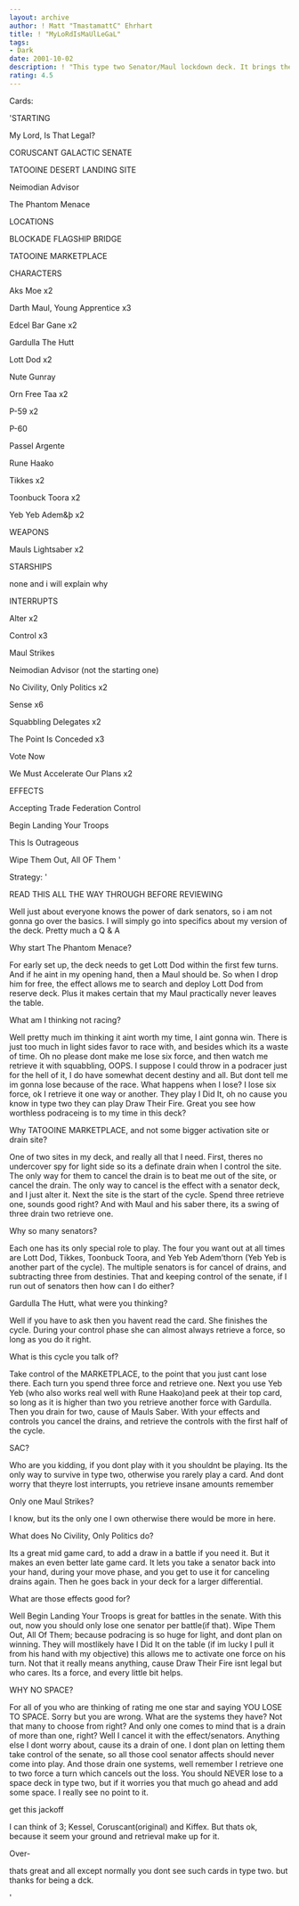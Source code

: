 ```yaml
---
layout: archive
author: ! Matt "TmastamattC" Ehrhart
title: ! "MyLoRdIsMaUlLeGaL"
tags:
- Dark
date: 2001-10-02
description: ! "This type two Senator/Maul lockdown deck. It brings the beats, and has a vicious cycle that is just broken in type two."
rating: 4.5
---
```

Cards: 

'STARTING

My Lord, Is That Legal?

CORUSCANT GALACTIC SENATE

TATOOINE DESERT LANDING SITE

Neimodian Advisor

The Phantom Menace


LOCATIONS

BLOCKADE FLAGSHIP BRIDGE

TATOOINE MARKETPLACE


CHARACTERS

Aks Moe x2

Darth Maul, Young Apprentice x3

Edcel Bar Gane x2

Gardulla The Hutt

Lott Dod x2

Nute Gunray

Orn Free Taa x2

P-59 x2

P-60

Passel Argente

Rune Haako

Tikkes x2

Toonbuck Toora x2

Yeb Yeb Adem&þ x2


WEAPONS

Mauls Lightsaber x2


STARSHIPS

none and i will explain why


INTERRUPTS

Alter x2

Control x3

Maul Strikes

Neimodian Advisor (not the starting one)

No Civility, Only Politics x2

Sense x6

Squabbling Delegates x2

The Point Is Conceded x3

Vote Now

We Must Accelerate Our Plans x2


EFFECTS

Accepting Trade Federation Control

Begin Landing Your Troops

This Is Outrageous

Wipe Them Out, All OF Them '

Strategy: '

READ THIS ALL THE WAY THROUGH BEFORE REVIEWING

Well just about everyone knows the power of dark senators, so i am not gonna go over the basics. I will simply go into specifics about my version of the deck. Pretty much a Q & A

Why start The Phantom Menace?

For early set up, the deck needs to get Lott Dod within the first few turns. And if he aint in my opening hand, then a Maul should be. So when I drop him for free, the effect allows me to search and deploy Lott Dod from reserve deck. Plus it makes certain that my Maul practically never leaves the table.

What am I thinking not racing?

Well pretty much im thinking it aint worth my time, I aint gonna win. There is just too much in light sides favor to race with, and besides which its a waste of time. Oh no please dont make me lose six force, and then watch me retrieve it with squabbling, OOPS. I suppose I could throw in a podracer just for the hell of it, I do have somewhat decent destiny and all. But dont tell me im gonna lose because of the race. What happens when I lose? I lose six force, ok I retrieve it one way or another. They play I Did It, oh no cause you know in type two they can play Draw Their Fire. Great you see how worthless podraceing is to my time in this deck?

Why TATOOINE MARKETPLACE, and not some bigger activation site or drain site?

One of two sites in my deck, and really all that I need. First, theres no undercover spy for light side so its a definate drain when I control the site. The only way for them to cancel the drain is to beat me out of the site, or cancel the drain. The only way to cancel is the effect with a senator deck, and I just alter it. Next the site is the start of the cycle. Spend three retrieve one, sounds good right? And with Maul and his saber there, its a swing of three drain two retrieve one.

Why so many senators?

Each one has its only special role to play. The four you want out at all times are Lott Dod, Tikkes, Toonbuck Toora, and Yeb Yeb Adem’thorn (Yeb Yeb is another part of the cycle). The multiple senators is for cancel of drains, and subtracting three from destinies. That and keeping control of the senate, if I run out of senators then how can I do either?

Gardulla The Hutt, what were you thinking?

Well if you have to ask then you havent read the card. She finishes the cycle. During your control phase she can almost always retrieve a force, so long as you do it right.

What is this cycle you talk of?

Take control of the MARKETPLACE, to the point that you just cant lose there. Each turn you spend three force and retrieve one. Next you use Yeb Yeb (who also works real well with Rune Haako)and peek at their top card, so long as it is higher than two you retrieve another force with Gardulla. Then you drain for two, cause of Mauls Saber. With your effects and controls you cancel the drains, and retrieve the controls with the first half of the cycle.

SAC?

Who are you kidding, if you dont play with it you shouldnt be playing. Its the only way to survive in type two, otherwise you rarely play a card. And dont worry that theyre lost interrupts, you retrieve insane amounts remember

Only one Maul Strikes?

I know, but its the only one I own otherwise there would be more in here.

What does No Civility, Only Politics do?

Its a great mid game card, to add a draw in a battle if you need it. But it makes an even better late game card. It lets you take a senator back into your hand, during your move phase, and you get to use it for canceling drains again. Then he goes back in your deck for a larger differential.

What are those effects good for?

Well Begin Landing Your Troops is great for battles in the senate. With this out, now you should only lose one senator per battle(if that). Wipe Them Out, All Of Them; because podracing is so huge for light, and dont plan on winning. They will mostlikely have I Did It on the table (if im lucky I pull it from his hand with my objective) this allows me to activate one force on his turn. Not that it really means anything, cause Draw Their Fire isnt legal but who cares. Its a force, and every little bit helps.

WHY NO SPACE?

For all of you who are thinking of rating me one star and saying YOU LOSE TO SPACE. Sorry but you are wrong. What are the systems they have? Not that many to choose from right? And only one comes to mind that is a drain of more than one, right? Well I cancel it with the effect/senators. Anything else I dont worry about, cause its a drain of one. I dont plan on letting them take control of the senate, so all those cool senator affects should never come into play. And those drain one systems, well remember I retrieve one to two force a turn which cancels out the loss. You should NEVER lose to a space deck in type two, but if it worries you that much go ahead and add some space. I really see no point to it.

get this jackoff

I can think of 3; Kessel, Coruscant(original) and Kiffex. But thats ok, because it seem your ground and retrieval make up for it.  

  Over-  

thats great and all except normally you dont see such cards in type two. but thanks for being a dck.

'